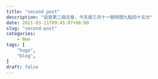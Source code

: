 ```yaml
---
title: "second post"
description: "這是第二個文章，今天是三月十一號時間九點四十五分"
date: 2021-03-11T09:45:07+08:00
slug: "second-post"
categories:
    - New
tags: [
    "hugo",
    "blog",
]
draft: false
---
```


